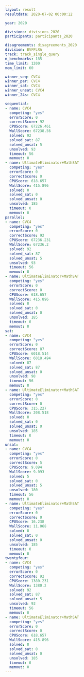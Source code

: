 ```yaml
---
layout: result
resultdate: 2020-07-02 00:00:12

year: 2020

divisions: divisions_2020
participants: participants_2020

disagreements: disagreements_2020
division: BVFPLRA
track: track_single_query
n_benchmarks: 185
time_limit: 1200
mem_limit: 60

winner_seq: CVC4
winner_par: CVC4
winner_sat: CVC4
winner_unsat: CVC4
winner_24s: CVC4

sequential:
- name: CVC4
  competing: "yes"
  errorScore: 0
  correctScore: 92
  CPUScore: 67226.461
  WallScore: 67238.56
  solved: 92
  solved_sat: 87
  solved_unsat: 5
  unsolved: 93
  timeout: 56
  memout: 0
- name: UltimateEliminator+MathSAT
  competing: "yes"
  errorScore: 0
  correctScore: 0
  CPUScore: 618.657
  WallScore: 415.896
  solved: 0
  solved_sat: 0
  solved_unsat: 0
  unsolved: 185
  timeout: 0
  memout: 0
parallel:
- name: CVC4
  competing: "yes"
  errorScore: 0
  correctScore: 92
  CPUScore: 67236.231
  WallScore: 67236.2
  solved: 92
  solved_sat: 87
  solved_unsat: 5
  unsolved: 93
  timeout: 56
  memout: 0
- name: UltimateEliminator+MathSAT
  competing: "yes"
  errorScore: 0
  correctScore: 0
  CPUScore: 618.657
  WallScore: 415.896
  solved: 0
  solved_sat: 0
  solved_unsat: 0
  unsolved: 185
  timeout: 0
  memout: 0
sat:
- name: CVC4
  competing: "yes"
  errorScore: 0
  correctScore: 87
  CPUScore: 6018.514
  WallScore: 6018.494
  solved: 87
  solved_sat: 87
  solved_unsat: 0
  unsolved: 98
  timeout: 56
  memout: 0
- name: UltimateEliminator+MathSAT
  competing: "yes"
  errorScore: 0
  correctScore: 0
  CPUScore: 315.227
  WallScore: 208.518
  solved: 0
  solved_sat: 0
  solved_unsat: 0
  unsolved: 185
  timeout: 0
  memout: 0
unsat:
- name: CVC4
  competing: "yes"
  errorScore: 0
  correctScore: 5
  CPUScore: 9.094
  WallScore: 9.093
  solved: 5
  solved_sat: 0
  solved_unsat: 5
  unsolved: 180
  timeout: 56
  memout: 0
- name: UltimateEliminator+MathSAT
  competing: "yes"
  errorScore: 0
  correctScore: 0
  CPUScore: 16.238
  WallScore: 11.068
  solved: 0
  solved_sat: 0
  solved_unsat: 0
  unsolved: 185
  timeout: 0
  memout: 0
twentyfour:
- name: CVC4
  competing: "yes"
  errorScore: 0
  correctScore: 92
  CPUScore: 1380.231
  WallScore: 1380.2
  solved: 92
  solved_sat: 87
  solved_unsat: 5
  unsolved: 93
  timeout: 56
  memout: 0
- name: UltimateEliminator+MathSAT
  competing: "yes"
  errorScore: 0
  correctScore: 0
  CPUScore: 618.657
  WallScore: 415.896
  solved: 0
  solved_sat: 0
  solved_unsat: 0
  unsolved: 185
  timeout: 0
  memout: 0
---
```

